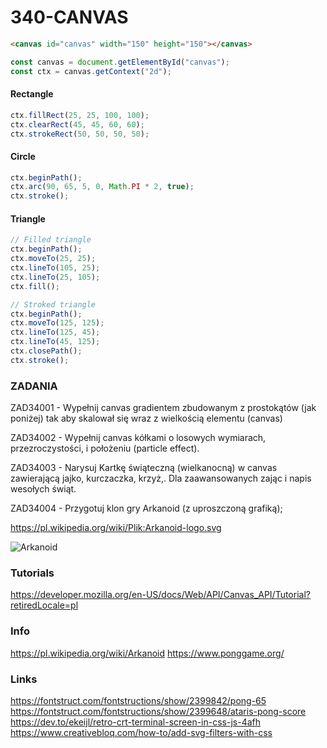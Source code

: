 # 340-CANVAS

```html
<canvas id="canvas" width="150" height="150"></canvas>
```
```js
const canvas = document.getElementById("canvas");
const ctx = canvas.getContext("2d");

```
#### Rectangle
```js
ctx.fillRect(25, 25, 100, 100);
ctx.clearRect(45, 45, 60, 60);
ctx.strokeRect(50, 50, 50, 50);
```
#### Circle
```js
ctx.beginPath();
ctx.arc(90, 65, 5, 0, Math.PI * 2, true);
ctx.stroke();
```
#### Triangle

```js
// Filled triangle
ctx.beginPath();
ctx.moveTo(25, 25);
ctx.lineTo(105, 25);
ctx.lineTo(25, 105);
ctx.fill();

// Stroked triangle
ctx.beginPath();
ctx.moveTo(125, 125);
ctx.lineTo(125, 45);
ctx.lineTo(45, 125);
ctx.closePath();
ctx.stroke();
```

### ZADANIA
ZAD34001 - Wypełnij canvas gradientem zbudowanym z prostokątów (jak poniżej) tak aby skalował się wraz z wielkością elementu (canvas)

ZAD34002 - Wypełnij canvas kółkami o losowych wymiarach, przezroczystości, i położeniu (particle effect).

ZAD34003 - Narysuj Kartkę świąteczną (wielkanocną) w canvas zawierającą jajko, kurczaczka, krzyż,. Dla zaawansowanych zając i napis wesołych świąt.

ZAD34004 - Przygotuj klon gry Arkanoid (z uproszczoną grafiką);

https://pl.wikipedia.org/wiki/Plik:Arkanoid-logo.svg

![Arkanoid](https://www.asteroidg.com/images/screenshots/arkanoid_1986_01.png)

### Tutorials

https://developer.mozilla.org/en-US/docs/Web/API/Canvas_API/Tutorial?retiredLocale=pl

### Info

https://pl.wikipedia.org/wiki/Arkanoid
https://www.ponggame.org/

### Links
https://fontstruct.com/fontstructions/show/2399842/pong-65
https://fontstruct.com/fontstructions/show/2399648/ataris-pong-score
https://dev.to/ekeijl/retro-crt-terminal-screen-in-css-js-4afh
https://www.creativebloq.com/how-to/add-svg-filters-with-css
